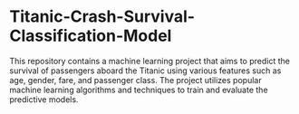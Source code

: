 # Titanic-Crash-Survival-Classification-Model
This repository contains a machine learning project that aims to predict the survival of passengers aboard the Titanic using various features such as age, gender, fare, and passenger class. The project utilizes popular machine learning algorithms and techniques to train and evaluate the predictive models.

